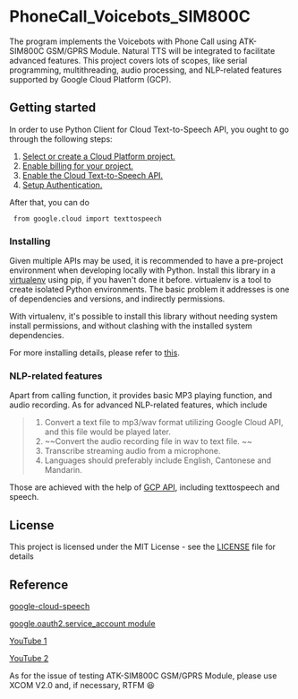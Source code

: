 # PhoneCall_Voicebots_SIM800C

The program implements the Voicebots with Phone Call using ATK-SIM800C GSM/GPRS Module. Natural TTS will be integrated to facilitate advanced features. This project covers lots of scopes, like serial programming, multithreading, audio processing, and NLP-related features supported by Google Cloud Platform (GCP).

## Getting started
In order to use Python Client for Cloud Text-to-Speech API, you ought to go through the following steps:

1. [Select or create a Cloud Platform project.](https://console.cloud.google.com/project)
2. [Enable billing for your project.](https://cloud.google.com/billing/docs/how-to/)
3. [Enable the Cloud Text-to-Speech API.](https://cloud.google.com/texttospeech)
4. [Setup Authentication.](https://googleapis.dev/python/google-api-core/latest/auth.html)

After that, you can do

<pre><code> from google.cloud import texttospeech
</code></pre>

### Installing

Given multiple APIs may be used, it is recommended to have a pre-project environment when developing locally with Python. Install this library in a [virtualenv](https://virtualenv.pypa.io/en/latest/) using pip, if you haven't done it before. virtualenv is a tool to create isolated Python environments. The basic problem it addresses is one of dependencies and versions, and indirectly permissions.

With virtualenv, it's possible to install this library without needing system install permissions, and without clashing with the installed system dependencies.

For more installing details, please refer to [this](https://github.com/googleapis/python-texttospeech).

### NLP-related features

Apart from calling function, it provides basic MP3 playing function, and audio recording. As for advanced NLP-related features, which include

>1. Convert a text file to mp3/wav format utilizing Google Cloud API, and this file would be played later. 
>2. ~~Convert the audio recording file in wav to text file. ~~
>2. Transcribe streaming audio from a microphone. 
>3. Languages should preferably include English, Cantonese and Mandarin. 

Those are achieved with the help of [GCP API](https://cloud.google.com), including texttospeech and speech.  

## License

This project is licensed under the MIT License - see the [LICENSE](LICENSE) file for details

## Reference
[google-cloud-speech](https://pypi.org/project/google-cloud-speech/)

[google.oauth2.service_account module](https://google-auth.readthedocs.io/en/master/reference/google.oauth2.service_account.html)

[YouTube 1](https://www.youtube.com/watch?v=ZXnPMzmrmIY)

[YouTube 2](https://www.youtube.com/watch?v=lKra6E_tp5U&list=PL3JVwFmb_BnQlc47zGPQFzrKeyXiolAoS)

As for the issue of testing ATK-SIM800C GSM/GPRS Module, please use XCOM V2.0 and, if necessary, RTFM :satisfied:
